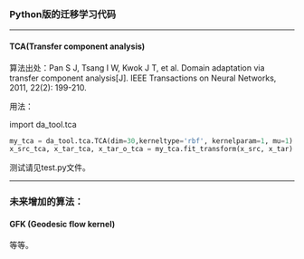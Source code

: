 ### Python版的迁移学习代码

- - -

#### TCA(Transfer component analysis)

算法出处：Pan S J, Tsang I W, Kwok J T, et al. Domain adaptation via transfer component analysis[J]. IEEE Transactions on Neural Networks, 2011, 22(2): 199-210.

用法：

import da_tool.tca

```python
my_tca = da_tool.tca.TCA(dim=30,kerneltype='rbf', kernelparam=1, mu=1)
x_src_tca, x_tar_tca, x_tar_o_tca = my_tca.fit_transform(x_src, x_tar)
```

测试请见test.py文件。

- - -

### 未来增加的算法：

#### GFK (Geodesic flow kernel)
等等。